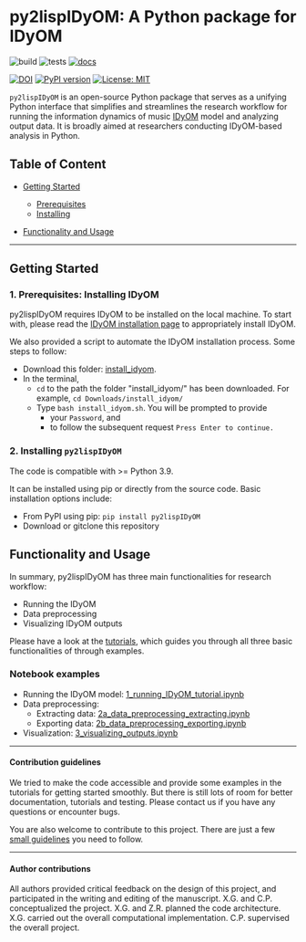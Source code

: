 # py2lispIDyOM: A Python package for IDyOM

![build](https://github.com/xinyiguan/py2lispIDyOM/workflows/build/badge.svg)
![tests](https://github.com/xinyiguan/py2lispIDyOM/workflows/tests/badge.svg)
[![docs](https://github.com/xinyiguan/py2lispIDyOM/actions/workflows/docs.yml/badge.svg)](https://xinyiguan.github.io/py2lispIDyOM/)

[![DOI](https://zenodo.org/badge/313182306.svg)](https://zenodo.org/badge/latestdoi/313182306)
[![PyPI version](https://badge.fury.io/py/py2lispIDyOM.svg)](https://badge.fury.io/py/py2lispIDyOM)
[![License: MIT](https://img.shields.io/badge/License-MIT-yellow.svg)](https://opensource.org/licenses/MIT)


`py2lispIDyOM` is an open-source Python package that serves as a unifying Python interface that simplifies and
streamlines the research workflow for running the information dynamics of music [IDyOM](https://github.com/mtpearce/idyom/) model and analyzing output data.
It is broadly aimed at researchers conducting IDyOM-based analysis in Python.

## Table of Content

- [Getting Started](#getting-started)
  - [Prerequisites](#prerequisites)
  - [Installing](#installing)


- [Functionality and Usage](#functionality-and-usage)

---

## Getting Started

### 1. Prerequisites: Installing IDyOM

py2lispIDyOM requires IDyOM to be installed on the local machine. To start with, please read
the [IDyOM installation page](https://github.com/mtpearce/idyom/wiki/Installation) to appropriately install IDyOM.

We also provided a script to automate the IDyOM installation process. Some steps to follow:
  - Download this folder: [install_idyom](https://github.com/xinyiguan/py2lispIDyOM/tree/master/install_idyom).
  - In the terminal, 
    - `cd` to the path the folder "install_idyom/" has been downloaded. For example, `cd Downloads/install_idyom/`
    - Type `bash install_idyom.sh`. You will be prompted to provide 
      - your `Password`, and  
      - to follow the subsequent request `Press Enter to continue.`


### 2. Installing `py2lispIDyOM`

The code is compatible with >= Python 3.9.

It can be installed using pip or directly from the source code. 
Basic installation options include:

- From PyPI using pip: `pip install py2lispIDyOM`
- Download or gitclone this repository

## Functionality and Usage

In summary, py2lispIDyOM has three main functionalities for research workflow:

- Running the IDyOM
- Data preprocessing
- Visualizing IDyOM outputs

Please have a look at the [tutorials](https://github.com/xinyiguan/py2lispIDyOM/tree/master/tutorials/), which guides you through all three basic functionalities of through
examples.

### Notebook examples

- Running the IDyOM model: [1_running_IDyOM_tutorial.ipynb](https://github.com/xinyiguan/py2lispIDyOM/blob/master/tutorials/1_running_IDyOM_tutorial.ipynb)
- Data preprocessing: 
  - Extracting data: [2a_data_preprocessing_extracting.ipynb](https://github.com/xinyiguan/py2lispIDyOM/blob/master/tutorials/2a_data_preprocessing_extracting.ipynb)
  - Exporting data: [2b_data_preprocessing_exporting.ipynb](https://github.com/xinyiguan/py2lispIDyOM/blob/master/tutorials/2b_data_preprocessing_exporting.ipynb)
- Visualization: [3_visualizing_outputs.ipynb](https://github.com/xinyiguan/py2lispIDyOM/blob/master/tutorials/3_visualizing_outputs.ipynb)


---
#### Contribution guidelines

We tried to make the code accessible and provide some examples in the tutorials for getting started smoothly. 
But there is still lots of room for better documentation, tutorials and testing. 
Please contact us if you have any questions or encounter bugs. 

You are also welcome to contribute to this project. 
There are just a few [small guidelines](https://xinyiguan.github.io/py2lispIDyOM/how_to_contribute.html#) you need to follow.



---
#### Author contributions
All authors provided critical feedback on the design of this project, and participated in the writing and editing of the manuscript. 
X.G. and C.P. conceptualized the project. X.G. and Z.R. planned the code architecture. 
X.G. carried out the overall computational implementation. C.P. supervised the overall project.